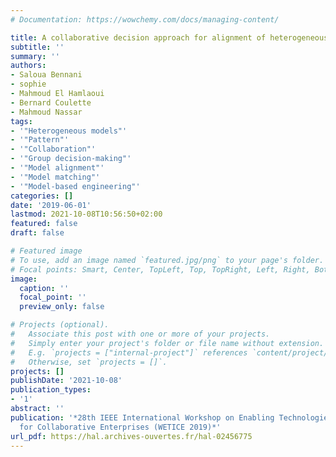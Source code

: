 ```yaml
---
# Documentation: https://wowchemy.com/docs/managing-content/

title: A collaborative decision approach for alignment of heterogeneous models
subtitle: ''
summary: ''
authors:
- Saloua Bennani
- sophie  
- Mahmoud El Hamlaoui
- Bernard Coulette
- Mahmoud Nassar
tags:
- '"Heterogeneous models"'
- '"Pattern"'
- '"Collaboration"'
- '"Group decision-making"'
- '"Model alignment"'
- '"Model matching"'
- '"Model-based engineering"'
categories: []
date: '2019-06-01'
lastmod: 2021-10-08T10:56:50+02:00
featured: false
draft: false

# Featured image
# To use, add an image named `featured.jpg/png` to your page's folder.
# Focal points: Smart, Center, TopLeft, Top, TopRight, Left, Right, BottomLeft, Bottom, BottomRight.
image:
  caption: ''
  focal_point: ''
  preview_only: false

# Projects (optional).
#   Associate this post with one or more of your projects.
#   Simply enter your project's folder or file name without extension.
#   E.g. `projects = ["internal-project"]` references `content/project/deep-learning/index.md`.
#   Otherwise, set `projects = []`.
projects: []
publishDate: '2021-10-08'
publication_types:
- '1'
abstract: ''
publication: '*28th IEEE International Workshop on Enabling Technologies: Infrastructure
  for Collaborative Enterprises (WETICE 2019)*'
url_pdf: https://hal.archives-ouvertes.fr/hal-02456775
---
```

